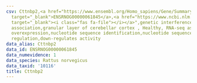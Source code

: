 ```yaml
---
csv: Cttnbp2,<a href="https://www.ensembl.org/Homo_sapiens/Gene/Summary?db=core;g=ENSRNOG00000061845"
  target="_blank">ENSRNOG00000061845</a>,<a href="https://www.ncbi.nlm.nih.gov/pubmed/30467350"
  target="_blank"><i class="fas fa-file"></i></a>",genetic interference,functional
  association,granular layer of cerebellar cortex , Healthy, RNA-seq assay, hsf-1
  overexpression,nucleotide sequence identification,nucleotide sequence identification,transcriptional
  regulation,down-regulates activity
data_alias: Cttnbp2
data_id: ENSRNOG00000061845
data_numevidence: 1
data_species: Rattus norvegicus
data_taxid: '10116'
title: Cttnbp2
---
```

